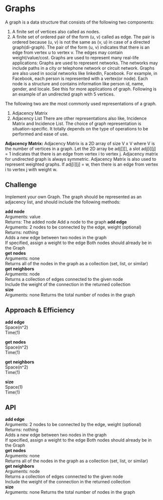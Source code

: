 # Graphs
<!-- Short summary or background information -->

A graph is a data structure that consists of the following two components:
1. A finite set of vertices also called as nodes.
2. A finite set of ordered pair of the form (u, v) called as edge. The pair is ordered because (u, v) is not the same as (v, u) in case of a directed graph(di-graph). The pair of the form (u, v) indicates that there is an edge from vertex u to vertex v. The edges may contain weight/value/cost.
   Graphs are used to represent many real-life applications: Graphs are used to represent networks. The networks may include paths in a city or telephone network or circuit network. Graphs are also used in social networks like linkedIn, Facebook. For example, in Facebook, each person is represented with a vertex(or node). Each node is a structure and contains information like person id, name, gender, and locale. See this for more applications of graph.
   Following is an example of an undirected graph with 5 vertices.

The following two are the most commonly used representations of a graph.
1. Adjacency Matrix
2. Adjacency List
   There are other representations also like, Incidence Matrix and Incidence List. The choice of graph representation is situation-specific. It totally depends on the type of operations to be performed and ease of use.

**Adjacency Matrix:**
Adjacency Matrix is a 2D array of size V x V where V is the number of vertices in a graph. Let the 2D array be adj[][], a slot adj[i][j] = 1 indicates that there is an edge from vertex i to vertex j. Adjacency matrix for undirected graph is always symmetric. Adjacency Matrix is also used to represent weighted graphs. If adj[i][j] = w, then there is an edge from vertex i to vertex j with weight w.


## Challenge
<!-- Description of the challenge -->
Implement your own Graph. The graph should be represented as an adjacency list, and should include the following methods:

**add node**
<br>Arguments: value
<br>Returns: The added node
Add a node to the graph
**add edge**
<br>Arguments: 2 nodes to be connected by the edge, weight (optional)
<br>Returns: nothing
<br>Adds a new edge between two nodes in the graph
<br>If specified, assign a weight to the edge
Both nodes should already be in the Graph<br>
**get nodes**
<br>Arguments: none
<br>Returns all of the nodes in the graph as a collection (set, list, or similar)<br>
**get neighbors**
<br>Arguments: node
<br>Returns a collection of edges connected to the given node
<br>Include the weight of the connection in the returned collection<br>
**size**<br>
Arguments: none
Returns the total number of nodes in the graph<br>


## Approach & Efficiency
<!-- What approach did you take? Why? What is the Big O space/time for this approach? -->
**add edge**<br>
Space(n^2)<br>
Time(1)

**get nodes**<br>
Space(n^2)<br>
Time(1)

**get neighbors**<br>
Space(n^2)<br>
Time(1)

**size**<br>
Space(1)<br>
Time(1)

## API
<!-- Description of each method publicly available in your Graph -->
**add edge**
<br>Arguments: 2 nodes to be connected by the edge, weight (optional)
<br>Returns: nothing
<br>Adds a new edge between two nodes in the graph
<br>If specified, assign a weight to the edge
Both nodes should already be in the Graph<br>
**get nodes**
<br>Arguments: none
<br>Returns all of the nodes in the graph as a collection (set, list, or similar)<br>
**get neighbors**
<br>Arguments: node
<br>Returns a collection of edges connected to the given node
<br>Include the weight of the connection in the returned collection<br>
**size**<br>
Arguments: none
Returns the total number of nodes in the graph<br>